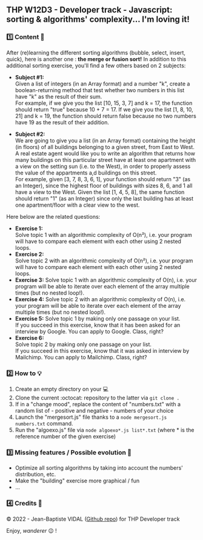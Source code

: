 ## THP W12D3 - Developer track - Javascript: sorting & algorithms' complexity... I'm loving it!

### :one: Content :scroll:

After (re)learning the different sorting algorithms (bubble, select, insert, quick), here is another one : **the merge or fusion sort!**
In addition to this additional sorting exercise, you'll find a few others based on 2 subjects:

- **Subject #1:**  
  Given a list of integers (in an Array format) and a number "k", create a boolean-returning method that test whether two numbers in this list have "k" as the result of their sum.  
  For example, if we give you the list [10, 15, 3, 7] and k = 17, the function should return "true" because 10 + 7 = 17. If we give you the list [1, 8, 10, 21] and k = 19, the function should return false because no two numbers have 19 as the result of their addition.

- **Subject #2:**  
  We are going to give you a list (in an Array format) containing the height (in floors) of all buildings belonging to a given street, from East to West. A real estate agent would like you to write an algorithm that returns how many buildings on this particular street have at least one apartment with a view on the setting sun (i.e. to the West), in order to properly assess the value of the appartments a,d buildings on this street.  
  For example, given [3, 7, 8, 3, 6, 1], your function should return "3" (as an Integer), since the highest floor of buildings with sizes 8, 6, and 1 all have a view to the West. Given the list [1, 4, 5, 8], the same function should return "1" (as an Integer) since only the last building has at least one apartment/floor with a clear view to the west.

Here below are the related questions:

- **Exercise 1:**  
  Solve topic 1 with an algorithmic complexity of O(n²), i.e. your program will have to compare each element with each other using 2 nested loops.
- **Exercise 2:**  
  Solve topic 2 with an algorithmic complexity of O(n²), i.e. your program will have to compare each element with each other using 2 nested loops.
- **Exercise 3:**
  Solve topic 1 with an algorithmic complexity of O(n), i.e. your program will be able to iterate over each element of the array multiple times (but no nested loop!).
- **Exercise 4:**
  Solve topic 2 with an algorithmic complexity of O(n), i.e. your program will be able to iterate over each element of the array multiple times (but no nested loop!).
- **Exercise 5:**
  Solve topic 1 by making only one passage on your list.  
  If you succeed in this exercise, know that it has been asked for an interview by Google. You can apply to Google. Class, right?
- **Exercise 6:**  
  Solve topic 2 by making only one passage on your list.  
  If you succeed in this exercise, know that it was asked in interview by Mailchimp. You can apply to Mailchimp. Class, right?

### :two: How to :bulb:

1. Create an empty directory on your :computer:
2. Clone the current :octocat: repository to the latter via `git clone .`
3. If in a "change mood", replace the content of "numbers.txt" with a random list of - positive and negative - numbers of your choice
4. Launch the "mergesort.js" file thanks to a `node mergesort.js numbers.txt` command.
5. Run the "algoexo.js" file via `node algoexo*.js list*.txt` (where \* is the reference number of the given exercise)

### :three: Missing features / Possible evolution :rocket:

- Optimize all sorting algorithms by taking into account the numbers' distribution, etc.
- Make the "building" exercise more graphical / fun
- ...

### :four: Credits :closed_lock_with_key:

&copy; 2022 - Jean-Baptiste VIDAL ([Github repo](https://github.com/GibbZ-78)) for THP Developer track

Enjoy, _wanderer_ :wink: !
